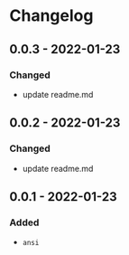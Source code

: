 # Changelog

## 0.0.3 - 2022-01-23

### Changed

- update readme.md

## 0.0.2 - 2022-01-23

### Changed

- update readme.md

## 0.0.1 - 2022-01-23

### Added

- `ansi`

